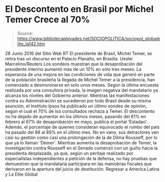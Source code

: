 # El Descontento en Brasil por Michel Temer Crece al 70%

> Source: https://www.bibliotecapleyades.net/SOCIOPOLITICA/sociopol_globalelite_la142.htm

28 Junio 2016
del Sitio Web RT El presidente de Brasil, Michel Temer,
se retira tras un discurso en el Palacio Planalto, en Brasilia.
Ueslei Marcelino/Reuters
Los sondeos muestran
que la desaprobación del presidente interino
aumentó más de un 10%
en solo tres meses.
La esperanza de una mejora en las condiciones de vida que generó en parte de la población brasileña la llegada de Michel Temer a la presidencia, han comenzado a desmoronarse en solo unos meses.
Según la última encuesta realizada por una consultora privada, la imagen negativa del mandatario ya alcanza los niveles del Gobierno anterior.
Mientras las manifestaciones contra su Administración se sucedieron por todo Brasil desde su misma asunción, el Instituto Ipsos ha publicado un último sondeo de opinión, según el cual el 70% de los consultados rechaza a Temer.
El descontento no ha dejado de aumentar en los últimos meses, pasando del 61% en febrero al 67% de desaprobación en mayo, publica el portal 'Estadao'.
Además, el porcentaje de quienes consideran equivocado el rumbo del país ha pasado del 88 al 89% en el último mes. No en vano, sus detractores ven casi su gestión como casi una prolongación de la de Dilma Rousseff, por lo que ya lo llaman 'Demer'.
Mientras aumenta la desaprobación de Temer, la investigación contra Rousseff en el Senado comenzó con un guiño hacia la presidenta desplazada, ya que, según un peritaje realizado por especialistas independientes a petición de la defensa, no hay pruebas que demuestren que la mandataria participara en las maniobras fiscales que derivaron en la apertura del juicio de destitución.
Regresar a America Latina y La Elite Global
